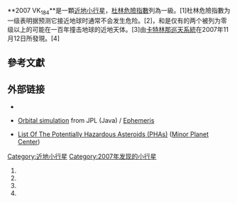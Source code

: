 **2007 VK<sub>184</sub>**是一顆[近地小行星](https://zh.wikipedia.org/wiki/近地天體 "wikilink")，[杜林危險指數](../Page/杜林危險指數.md "wikilink")列為一級。\[1\]杜林危險指數为一级表明据预测它接近地球时通常不会发生危险。\[2\]，和是仅有的两个被列为零级以上的可能在一百年撞击地球的近地天体。\[3\]由[卡特林那巡天系統](../Page/卡特林那巡天系統.md "wikilink")在2007年11月12日所發現。\[4\]

## 參考文獻

## 外部链接

  -
  - [Orbital simulation](http://ssd.jpl.nasa.gov/sbdb.cgi?sstr=2007VK184;orb=1) from JPL (Java) / [Ephemeris](http://ssd.jpl.nasa.gov/horizons.cgi?find_body=1&body_group=sb&sstr=2007VK184)

  - [List Of The Potentially Hazardous Asteroids (PHAs)](http://www.minorplanetcenter.org/iau/lists/Dangerous.html) ([Minor Planet Center](https://zh.wikipedia.org/wiki/Minor_Planet_Center "wikilink"))

[Category:近地小行星](https://zh.wikipedia.org/wiki/Category:近地小行星 "wikilink") [Category:2007年发现的小行星](https://zh.wikipedia.org/wiki/Category:2007年发现的小行星 "wikilink")

1.
2.
3.
4.